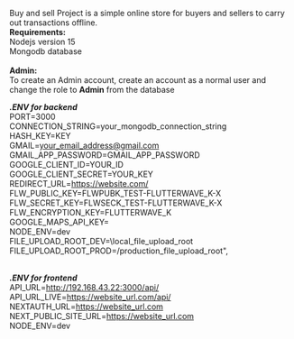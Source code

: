 Buy and sell Project is a simple online store for buyers and sellers to carry out transactions offline.
<br/><b>Requirements:</b> 
<br/>Nodejs version 15
<br/>Mongodb database
<br/><br/>
<b>Admin:</b><br/>
To create an Admin account, create an account as a normal user and change the role to <b>Admin</b> from the database<br/>

<b>*.ENV for backend*</b><br/>
PORT=3000<br/>
CONNECTION_STRING=your_mongodb_connection_string<br/>
HASH_KEY=KEY<br/>
GMAIL=your_email_address@gmail.com<br/>
GMAIL_APP_PASSWORD=GMAIL_APP_PASSWORD<br/>
GOOGLE_CLIENT_ID=YOUR_ID<br/>
GOOGLE_CLIENT_SECRET=YOUR_KEY<br/>
REDIRECT_URL=https://website.com/<br/>
FLW_PUBLIC_KEY=FLWPUBK_TEST-FLUTTERWAVE_K-X<br/>
FLW_SECRET_KEY=FLWSECK_TEST-FLUTTERWAVE_K-X<br/>
FLW_ENCRYPTION_KEY=FLUTTERWAVE_K<br/>
GOOGLE_MAPS_API_KEY=<br/>
NODE_ENV=dev<br/>
FILE_UPLOAD_ROOT_DEV=\local_file_upload_root<br/>
FILE_UPLOAD_ROOT_PROD=/production_file_upload_root",
<br/><br/>

<b>*.ENV for frontend*</b><br/>
API_URL=http://192.168.43.22:3000/api/<br/>
API_URL_LIVE=https://website_url.com/api/<br/>
NEXTAUTH_URL=https://website_url.com<br/>
NEXT_PUBLIC_SITE_URL=https://website_url.com<br/>
NODE_ENV=dev<br/><br/>




